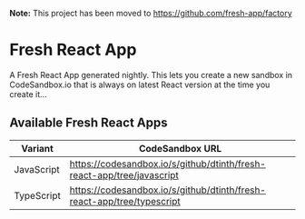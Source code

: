 **Note:** This project has been moved to <https://github.com/fresh-app/factory>

# Fresh React App

A Fresh React App generated nightly. This lets you create a new sandbox in CodeSandbox.io that is always on latest React version at the time you create it...

## Available Fresh React Apps

| Variant | CodeSandbox URL |
| ------- | --------------- |
| JavaScript | https://codesandbox.io/s/github/dtinth/fresh-react-app/tree/javascript |
| TypeScript | https://codesandbox.io/s/github/dtinth/fresh-react-app/tree/typescript |
